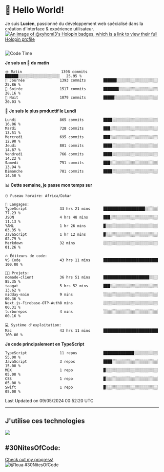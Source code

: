 # 👋 Hello World!

Je suis **Lucien**, passionné du développement web spécialisé dans la création d'interface & expérience utilisateur.
[![An image of @xyhomi3's Holopin badges, which is a link to view their full Holopin profile](https://holopin.me/xyhomi3)](https://holopin.io/@xyhomi3)

##

<!--START_SECTION:waka-->
![Code Time](http://img.shields.io/badge/Code%20Time-1%2C146%20hrs%206%20mins-blue)

**Je suis un 🐤 du matin** 

```text
🌞 Matin                  1398 commits        ██████░░░░░░░░░░░░░░░░░░░   25.95 % 
🌆 Journée                1393 commits        ██████░░░░░░░░░░░░░░░░░░░   25.86 % 
🌃 Soirée                 1517 commits        ███████░░░░░░░░░░░░░░░░░░   28.16 % 
🌙 Nuit                   1079 commits        █████░░░░░░░░░░░░░░░░░░░░   20.03 % 
```
📅 **Je suis le plus productif le Lundi** 

```text
Lundi                    865 commits         ████░░░░░░░░░░░░░░░░░░░░░   16.06 % 
Mardi                    728 commits         ███░░░░░░░░░░░░░░░░░░░░░░   13.51 % 
Mercredi                 695 commits         ███░░░░░░░░░░░░░░░░░░░░░░   12.90 % 
Jeudi                    801 commits         ████░░░░░░░░░░░░░░░░░░░░░   14.87 % 
Vendredi                 766 commits         ████░░░░░░░░░░░░░░░░░░░░░   14.22 % 
Samedi                   751 commits         ███░░░░░░░░░░░░░░░░░░░░░░   13.94 % 
Dimanche                 781 commits         ████░░░░░░░░░░░░░░░░░░░░░   14.50 % 
```


📊 **Cette semaine, je passe mon temps sur** 

```text
🕑︎ Fuseau horaire: Africa/Dakar

💬 Langages: 
TypeScript               33 hrs 21 mins      ███████████████████░░░░░░   77.23 % 
JSON                     4 hrs 48 mins       ███░░░░░░░░░░░░░░░░░░░░░░   11.13 % 
YAML                     1 hr 26 mins        █░░░░░░░░░░░░░░░░░░░░░░░░   03.35 % 
JavaScript               1 hr 12 mins        █░░░░░░░░░░░░░░░░░░░░░░░░   02.79 % 
Markdown                 32 mins             ░░░░░░░░░░░░░░░░░░░░░░░░░   01.26 % 

🔥 Éditeurs de code: 
VS Code                  43 hrs 11 mins      █████████████████████████   100.00 % 

🐱‍💻 Projets: 
nomade-client            36 hrs 51 mins      █████████████████████░░░░   85.35 % 
taagat                   5 hrs 52 mins       ███░░░░░░░░░░░░░░░░░░░░░░   13.62 % 
midday-main              9 mins              ░░░░░░░░░░░░░░░░░░░░░░░░░   00.36 % 
Next.js-Firebase-OTP-Auth8 mins              ░░░░░░░░░░░░░░░░░░░░░░░░░   00.31 % 
turborepos               4 mins              ░░░░░░░░░░░░░░░░░░░░░░░░░   00.16 % 

💻 Système d'exploitation: 
Mac                      43 hrs 11 mins      █████████████████████████   100.00 % 
```

**Je code principalement en TypeScript** 

```text
TypeScript               11 repos            ██████████████░░░░░░░░░░░   55.00 % 
JavaScript               3 repos             ████░░░░░░░░░░░░░░░░░░░░░   15.00 % 
MDX                      1 repo              █░░░░░░░░░░░░░░░░░░░░░░░░   05.00 % 
CSS                      1 repo              █░░░░░░░░░░░░░░░░░░░░░░░░   05.00 % 
Swift                    1 repo              █░░░░░░░░░░░░░░░░░░░░░░░░   05.00 % 
```




 Last Updated on 09/05/2024 00:52:20 UTC
<!--END_SECTION:waka-->
---

## J'utilise ces technologies

<p align="left">
  <a href="https://skillicons.dev">
    <img src="https://skillicons.dev/icons?i=ts,js,md,scss,tailwind,react,redux,docker,express,astro,vite,nextjs,vercel,figma,ableton" />
  </a>
</p>

## #30NitesOfCode:
  [Check out my progress!](https://www.codedex.io/@1oua/30-nites-of-code)  
  ![@1oua #30NitesOfCode](https://www.codedex.io/api/petStatus?user=1oua)
